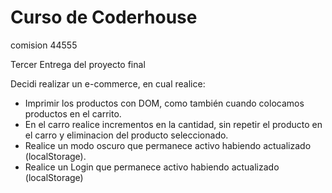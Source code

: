 # Curso de Coderhouse 
comision 44555

Tercer Entrega del proyecto final

Decidi realizar un e-commerce, en cual realice:
- Imprimir los productos con DOM, como también cuando colocamos productos en el carrito.
- En el carro realice incrementos en la cantidad, sin repetir el producto en el carro y eliminacion del producto seleccionado. 
- Realice un modo oscuro que permanece activo habiendo actualizado (localStorage).
- Realice un Login que permanece activo habiendo actualizado (localStorage)